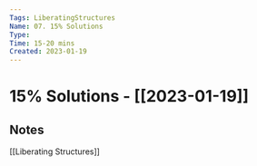 ```yaml
---
Tags: LiberatingStructures
Name: 07. 15% Solutions
Type: 
Time: 15-20 mins
Created: 2023-01-19
---
```

# 15% Solutions - [[2023-01-19]]
## Notes

[[Liberating Structures]]